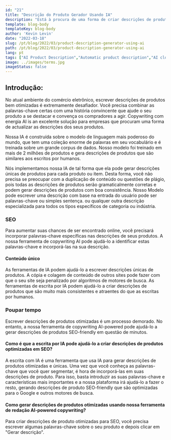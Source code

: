 ```yaml
---
id: "21"
title: "Descrição do Produto Gerador Usando IA"
description: "Está à procura de uma forma de criar descrições de produtos únicas e optimizadas? Se sim, você pode querer considerar o uso de copywriting AI-powered. Esta ferramenta usa IA para gerar descrições de produtos que são adaptadas às suas palavras-chave específicas."
template: blog-body
templateKey: blog-body
author: 'Kevin Levin'
date: "2022-03-18"
slug: /pt/blog/2022/03/product-description-generator-using-ai
path: /pt/blog/2022/03/product-description-generator-using-ai
lang: pt
tags: ["AI Product Description","Automatic product description","AI clothings Product description"]
image: ../images/terms.jpg
imageStatus: false
---
```

## Introdução:
No atual ambiente do comércio eletrônico, escrever descrições de produtos bem otimizadas é extremamente desafiador. Você precisa combinar as palavras-chave certas com uma história convincente que ajude o seu produto a se destacar e convença os compradores a agir. Copywriting com energia AI іѕ аn excelente solução para empresas que procuram uma forma de actualizar as descrições dos seus produtos.


Nossa IA é construída sobre o modelo de linguagem mais poderoso do mundo, que tem uma coleção enorme de palavras em seu vocabulário e é treinada sobre um grande corpus de dados. Nosso modelo foi treinado em mais de 2 milhões de produtos e gera descrições de produtos que são similares aos escritos por humanos.

Nós implementamos nossa IA de tal forma que ela pode gerar descrições únicas de produtos para cada produto ou item. Desta forma, você não precisa se preocupar com a duplicação de conteúdo ou questões de plágio, pois todas as descrições de produtos serão gramaticalmente corretas e podem gerar descrições de produtos com boa consistência. Nosso Modelo pode escrever uma descrição com base na entrada do usuário pode ser palavras-chave ou simples sentença. ou qualquer outra descrição especializada para todos os tipos específicos de categoria ou indústria.

### SEO
Para aumentar suas chances de ser encontrado online, você precisará incorporar palavras-chave específicas nas descrições de seus produtos. A nossa ferramenta de copywriting AI pode ajudá-lo a identificar estas palavras-chave e incorporá-las na sua descrição.

#### Conteúdo único
As ferramentas de IA podem ajudá-lo a escrever descrições únicas de produtos. A cópia e colagem de conteúdo de outros sites pode fazer com que o seu site seja penalizado por algoritmos de motores de busca. As ferramentas de escrita por IA podem ajudá-lo a criar descrições de produtos que são muito mais consistentes e atraentes do que as escritas por humanos.

### Poupar tempo
Escrever descrições de produtos otimizadas é um processo demorado. No entanto, a nossa ferramenta de copywriting AI-powered pode ajudá-lo a gerar descrições de produtos SEO-friendly em questão de minutos.

#### Como é que a escrita por IA pode ajudá-lo a criar descrições de produtos optimizadas em SEO?
A escrita com IA é uma ferramenta que usa IA para gerar descrições de produtos otimizadas e únicas. Uma vez que você conheça as palavras-chave que você quer segmentar, é hora de incorporá-las em suas descrições de produto. Para isso, basta introduzir as suas palavras-chave e características mais importantes e a nossa plataforma irá ajudá-lo a fazer o resto, gerando descrições de produto SEO-friendly que são optimizadas para o Google e outros motores de busca.

#### Como gerar descrições de produtos otimizadas usando nossa ferramenta de redação AI-powered copywriting?
Para criar descrições de produto otimizadas para SEO, você precisa escrever algumas palavras-chave sobre o seu produto e depois clicar em "Gerar descrição".



